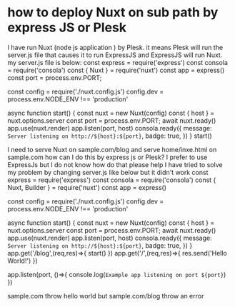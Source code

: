 
# how to deploy Nuxt on sub path by express JS or Plesk

I have run Nuxt (node js application ) by Plesk. it means Plesk will run the server.js file that causes it to run ExpressJS and ExpressJS will run Nuxt. my server.js file is below:
const express = require('express')
const consola = require('consola')
const { Nuxt } = require('nuxt')
const app = express()
const port = process.env.PORT;

const config = require('./nuxt.config.js')
config.dev = process.env.NODE_ENV !== 'production'


async function start() {
  const nuxt = new Nuxt(config)
  const { host } = nuxt.options.server
  const port = process.env.PORT;
  await nuxt.ready()
  app.use(nuxt.render)
  app.listen(port, host)
  consola.ready({
    message: `Server listening on http://${host}:${port}`,
    badge: true,
  })
}
start()


I need to serve Nuxt on sample.com/blog and serve home/inxe.html on sample.com
how can I do this by express js or Plesk?
I prefer to use ExpressJs but I do not know how do that please help
I have tried to solve my problem by changing server.js like below but it didn't work
const express = require('express')
const consola = require('consola')
const { Nuxt, Builder } = require('nuxt')
const app = express()

const config = require('./nuxt.config.js')
config.dev = process.env.NODE_ENV !== 'production'

async function start() {
  const nuxt = new Nuxt(config)
  const { host } = nuxt.options.server
  const port = process.env.PORT;
  await nuxt.ready()
  app.use(nuxt.render)
  app.listen(port, host)
  consola.ready({
    message: `Server listening on http://${host}:${port}`,
    badge: true,
  })
}
 app.get('/blog',(req,res)=>{
 start()
 })
 app.get('/',(req,res)=>{
   res.send('Hello World!')
 })

 app.listen(port, ()=>{
   console.log(`Example app listening on port ${port}`)
 })


sample.com throw hello world but sample.com/blog throw an error

        